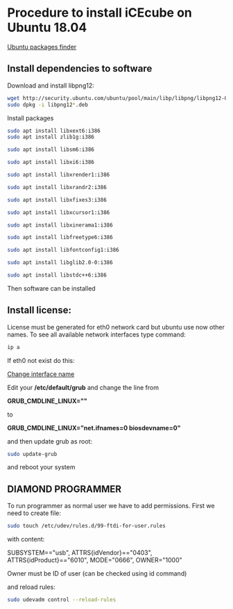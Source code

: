 
# Procedure to install iCEcube on Ubuntu 18.04

[Ubuntu packages finder](https://packages.ubuntu.com)

## Install dependencies to software

Download and install libpng12:
```bash
wget http://security.ubuntu.com/ubuntu/pool/main/libp/libpng/libpng12-0_1.2.54-1ubuntu1.1_i386.deb
sudo dpkg -i libpng12*.deb
```

Install packages
```bash
sudo apt install libxext6:i386
sudo apt install zlib1g:i386
```

```bash
sudo apt install libsm6:i386

sudo apt install libxi6:i386

sudo apt install libxrender1:i386

sudo apt install libxrandr2:i386

sudo apt install libxfixes3:i386

sudo apt install libxcursor1:i386

sudo apt install libxinerama1:i386

sudo apt install libfreetype6:i386

sudo apt install libfontconfig1:i386

sudo apt install libglib2.0-0:i386

sudo apt install libstdc++6:i386
```
Then software can be installed

## Install license:
License must be generated for eth0 network card but ubuntu use now other names.
To see all available network interfaces type command: 
```bash
ip a
```
If eth0 not exist do this:

[Change interface name](https://askubuntu.com/questions/767786/changing-network-interfaces-name-ubuntu-16-04)

Edit your **/etc/default/grub** and change the line from

**GRUB_CMDLINE_LINUX=""**

to

**GRUB_CMDLINE_LINUX="net.ifnames=0 biosdevname=0"**

and then update grub as root:
```bash
sudo update-grub
```
and reboot your system

## DIAMOND PROGRAMMER 

To run programmer as normal user we have to add permissions.
First we need to create file:
```bash
sudo touch /etc/udev/rules.d/99-ftdi-for-user.rules 
```
with content:

SUBSYSTEM=="usb", ATTRS{idVendor}=="0403", ATTRS{idProduct}=="6010", MODE="0666", OWNER="1000"

Owner must be ID of user (can be checked using id command)

and reload rules:
```sh
sudo udevadm control --reload-rules
```


